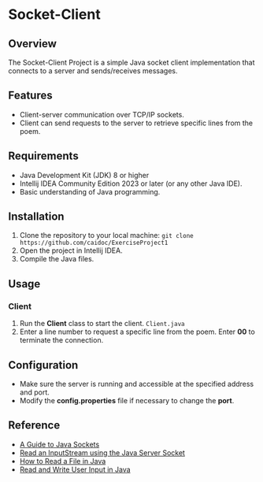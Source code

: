 # Socket-Client
## Overview
The Socket-Client Project is a simple Java socket client implementation that connects to a server and sends/receives messages.

## Features
  - Client-server communication over TCP/IP sockets.
  - Client can send requests to the server to retrieve specific lines from the poem.

## Requirements
  - Java Development Kit (JDK) 8 or higher
  - Intellij IDEA Community Edition 2023 or later (or any other Java IDE).
  - Basic understanding of Java programming.

## Installation
  1. Clone the repository to your local machine:
    `git clone https://github.com/caidoc/ExerciseProject1`
  2. Open the project in Intellij IDEA.
  3. Compile the Java files.

## Usage
### Client
  1. Run the **Client** class to start the client.
     `Client.java`
  2. Enter a line number to request a specific line from the poem. Enter **00** to terminate the connection.

## Configuration
  - Make sure the server is running and accessible at the specified address and port.
  - Modify the **config.properties** file if necessary to change the **port**.

## Reference
  - [A Guide to Java Sockets](https://www.baeldung.com/a-guide-to-java-sockets)
  - [Read an InputStream using the Java Server Socket](https://www.baeldung.com/java-inputstream-server-socket)
  - [How to Read a File in Java](https://www.baeldung.com/reading-file-in-java)
  - [Read and Write User Input in Java](https://www.baeldung.com/java-console-input-output)
     

